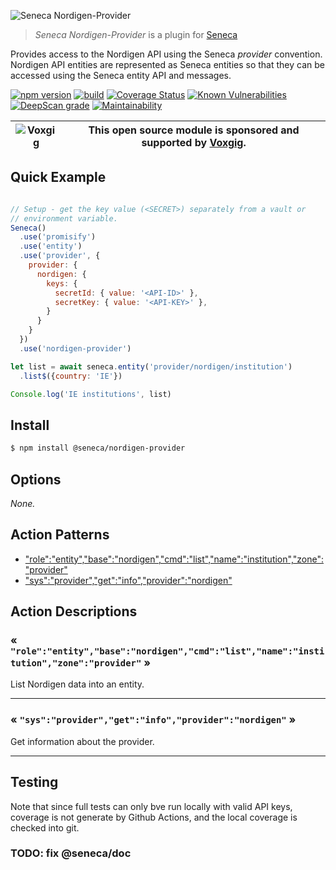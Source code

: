 ![Seneca Nordigen-Provider](http://senecajs.org/files/assets/seneca-logo.png)

> _Seneca Nordigen-Provider_ is a plugin for [Seneca](http://senecajs.org)


Provides access to the Nordigen API using the Seneca *provider*
convention. Nordigen API entities are represented as Seneca entities so
that they can be accessed using the Seneca entity API and messages.


[![npm version](https://img.shields.io/npm/v/@seneca/nordigen-provider.svg)](https://npmjs.com/package/@seneca/nordigen-provider)
[![build](https://github.com/senecajs/seneca-nordigen-provider/actions/workflows/build.yml/badge.svg)](https://github.com/senecajs/seneca-nordigen-provider/actions/workflows/build.yml)
[![Coverage Status](https://coveralls.io/repos/senecajs/seneca-nordigen-provider/badge.svg?branch=main)](https://coveralls.io/github/senecajs/seneca-nordigen-provider?branch=main)
[![Known Vulnerabilities](https://snyk.io/test/github/senecajs/seneca-nordigen-provider/badge.svg)](https://snyk.io/test/github/senecajs/seneca-nordigen-provider)
[![DeepScan grade](https://deepscan.io/api/teams/5016/projects/21342/branches/611017/badge/grade.svg)](https://deepscan.io/dashboard#view=project&tid=5016&pid=21342&bid=611017)
[![Maintainability](https://api.codeclimate.com/v1/badges/08fb814c5070ad97330d/maintainability)](https://codeclimate.com/github/senecajs/seneca-nordigen-provider/maintainability)


| ![Voxgig](https://www.voxgig.com/res/img/vgt01r.png) | This open source module is sponsored and supported by [Voxgig](https://www.voxgig.com). |
|---|---|


## Quick Example


```js

// Setup - get the key value (<SECRET>) separately from a vault or
// environment variable.
Seneca()
  .use('promisify')
  .use('entity')
  .use('provider', {
    provider: {
      nordigen: {
        keys: {
          secretId: { value: '<API-ID>' },
          secretKey: { value: '<API-KEY>' },
        }
      }
    }
  })
  .use('nordigen-provider')

let list = await seneca.entity('provider/nordigen/institution')
  .list$({country: 'IE'})

Console.log('IE institutions', list)

```

## Install

```sh
$ npm install @seneca/nordigen-provider
```



<!--START:options-->


## Options

*None.*


<!--END:options-->

<!--START:action-list-->


## Action Patterns

* ["role":"entity","base":"nordigen","cmd":"list","name":"institution","zone":"provider"](#-roleentitybasenordigencmdlistnameinstitutionzoneprovider-)
* ["sys":"provider","get":"info","provider":"nordigen"](#-sysprovidergetinfoprovidernordigen-)


<!--END:action-list-->

<!--START:action-desc-->


## Action Descriptions

### &laquo; `"role":"entity","base":"nordigen","cmd":"list","name":"institution","zone":"provider"` &raquo;

List Nordigen data into an entity.



----------
### &laquo; `"sys":"provider","get":"info","provider":"nordigen"` &raquo;

Get information about the provider.



----------


<!--END:action-desc-->




## Testing

Note that since full tests can only bve run locally with valid API
keys, coverage is not generate by Github Actions, and the local
coverage is checked into git.

### TODO: fix @seneca/doc


